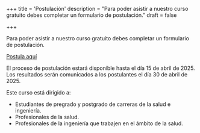 +++
title = 'Postulación'
description = "Para poder asistir a nuestro curso gratuito debes completar un formulario de postulación."
draft = false
<!-- [menus]
  [menus.main]
    name = 'Postular' -->
+++

Para poder asistir a nuestro curso gratuito debes completar un formulario de postulación.

[Postula aquí](https://forms.gle/NJeFMbXdCRquTL2S7)

El proceso de postulación estará disponible hasta el día 15 de abril de 2025. Los resultados serán comunicados a los postulantes el día 30 de abril de 2025.

Este curso está dirigido a:

- Estudiantes de pregrado y postgrado de carreras de la salud e ingeniería.
- Profesionales de la salud.
- Profesionales de la ingeniería que trabajen en el ámbito de la salud.